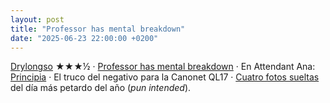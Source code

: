 ```yaml
---
layout: post
title: "Professor has mental breakdown"
date: "2025-06-23 22:00:00 +0200"
---
```


[Drylongso](https://letterboxd.com/javier/film/drylongso) ★★★½ &middot; [Professor has mental
breakdown](https://www.youtube.com/watch?v=bl8Z7Dl7P9A) &middot;
En Attendant Ana: [Principia](https://enattendantana.bandcamp.com/album/principia) &middot; El truco del negativo para la Canonet QL17 &middot; [Cuatro fotos sueltas](/2025/06/23/sant-joan) del día más petardo del año (_pun intended_).
